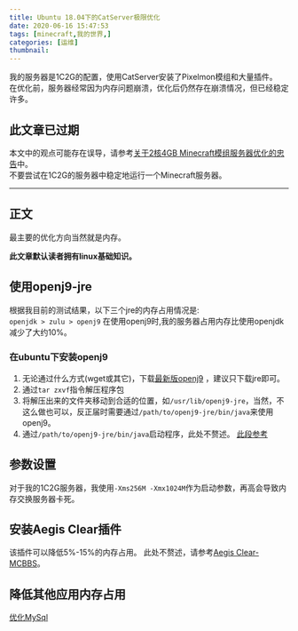 ```yaml
---
title: Ubuntu 18.04下的CatServer极限优化
date: 2020-06-16 15:47:53
tags: [minecraft,我的世界,]
categories: [运维]
thumbnail:
---
```


我的服务器是1C2G的配置，使用CatServer安装了Pixelmon模组和大量插件。   
在优化前，服务器经常因为内存问题崩溃，优化后仍然存在崩溃情况，但已经稳定许多。
<!-- more --> 
## 此文章已过期
本文中的观点可能存在误导，请参考[关于2核4GB Minecraft模组服务器优化的忠告](/post/mcserver-opt/)中。   
不要尝试在1C2G的服务器中稳定地运行一个Minecraft服务器。


---
## 正文
最主要的优化方向当然就是内存。

**此文章默认读者拥有linux基础知识。**
## **使用openj9-jre**
根据我目前的测试结果，以下三个jre的内存占用情况是:   
`openjdk > zulu > openj9`
在使用openj9时,我的服务器占用内存比使用openjdk减少了大约10%。
### 在ubuntu下安装openj9
1. 无论通过什么方式(wget或其它)，下载[最新版openj9](https://adoptopenjdk.net/releases.html?variant=openjdk8&jvmVariant=openj9) ，建议只下载jre即可。
2. 通过`tar zxvf`指令解压程序包
3. 将解压出来的文件夹移动到合适的位置，如`/usr/lib/openj9-jre`，当然，不这么做也可以，反正届时需要通过`/path/to/openj9-jre/bin/java`来使用openj9。
4. 通过`/path/to/openj9-jre/bin/java`启动程序，此处不赘述。
[此段参考](https://www.mcbbs.net/forum.php?mod=viewthread&tid=847020)

## **参数设置**
对于我的1C2G服务器，我使用`-Xms256M -Xmx1024M`作为启动参数，再高会导致内存交换服务器卡死。

## **安装Aegis Clear插件**
该插件可以降低5%-15%的内存占用。
此处不赘述，请参考[Aegis Clear-MCBBS](https://www.mcbbs.net/forum.php?mod=viewthread&tid=918981)。

## **降低其他应用内存占用**
[优化MySql](/post/dockermysql_opt_mem)